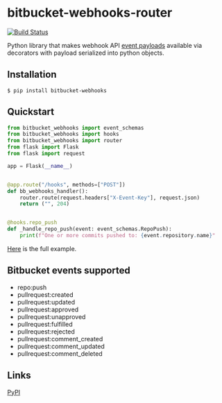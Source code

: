 # bitbucket-webhooks-router
 
[![Build Status](https://travis-ci.com/mukund-murali/bitbucket-webhooks-router.svg?branch=master)](https://travis-ci.com/mukund-murali/bitbucket-webhooks-router)

Python library that makes webhook API [event payloads](https://confluence.atlassian.com/bitbucket/event-payloads-740262817.html) available via decorators with payload serialized into python objects.


## Installation

```
$ pip install bitbucket-webhooks
```

## Quickstart

```python
from bitbucket_webhooks import event_schemas
from bitbucket_webhooks import hooks
from bitbucket_webhooks import router
from flask import Flask
from flask import request

app = Flask(__name__)


@app.route("/hooks", methods=["POST"])
def bb_webhooks_handler():
    router.route(request.headers["X-Event-Key"], request.json)
    return ("", 204)


@hooks.repo_push
def _handle_repo_push(event: event_schemas.RepoPush):
    print(f"One or more commits pushed to: {event.repository.name}"
```

[Here](https://github.com/mukund-murali/bitbucket-webhooks-router/tree/master/examples/sample_flask_app) is the full example.


## Bitbucket events supported

* repo:push
* pullrequest:created
* pullrequest:updated
* pullrequest:approved
* pullrequest:unapproved
* pullrequest:fulfilled
* pullrequest:rejected
* pullrequest:comment_created
* pullrequest:comment_updated
* pullrequest:comment_deleted


## Links

[PyPI](https://pypi.org/project/bitbucket-webhooks/)
